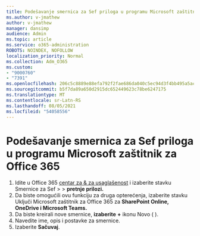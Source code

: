 ```yaml
---
title: Podešavanje smernica za Sef priloga u programu Microsoft zaštitnik za Office 365
ms.author: v-jmathew
author: v-jmathew
manager: dansimp
audience: Admin
ms.topic: article
ms.service: o365-administration
ROBOTS: NOINDEX, NOFOLLOW
localization_priority: Normal
ms.collection: Adm_O365
ms.custom:
- "9000760"
- "7391"
ms.openlocfilehash: 206c5c8889e88efa792f2fae686da040c5ec94d3f4bb495a5ac5cca59e455e64
ms.sourcegitcommit: b5f7da89a650d2915dc652449623c78be6247175
ms.translationtype: MT
ms.contentlocale: sr-Latn-RS
ms.lasthandoff: 08/05/2021
ms.locfileid: "54058556"
---
```

# <a name="set-up-safe-attachment-policies-in-microsoft-defender-for-office-365"></a>Podešavanje smernica za Sef priloga u programu Microsoft zaštitnik za Office 365

1. Idite u Office 365 [centar za & za usaglašenost](https://go.microsoft.com/fwlink/p/?linkid=2077143) i izaberite stavku Smernice za Sef   >    >  **pretnje prilozi.**
2. Da biste omogućili ovu funkciju za druga opterećenja, izaberite stavku Uključi Microsoft zaštitnik za Office 365 za **SharePoint Online, OneDrive i Microsoft Teams.**
3. Da biste kreirali nove smernice, **izaberite** **+** ikonu Novo ( ).
4. Navedite ime, opis i postavke za smernice.
5. Izaberite **Sačuvaj**.
